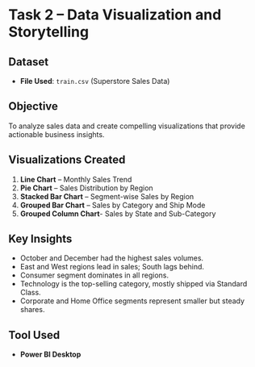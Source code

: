 # Task 2 – Data Visualization and Storytelling 

##  Dataset
- **File Used**: `train.csv` (Superstore Sales Data)

##  Objective
To analyze sales data and create compelling visualizations that provide actionable business insights.

##  Visualizations Created
1. **Line Chart** – Monthly Sales Trend
2. **Pie Chart** – Sales Distribution by Region
3. **Stacked Bar Chart** – Segment-wise Sales by Region
4. **Grouped Bar Chart** – Sales by Category and Ship Mode
5. **Grouped Column Chart**- Sales by State and Sub-Category

##  Key Insights
- October and December had the highest sales volumes.
- East and West regions lead in sales; South lags behind.
- Consumer segment dominates in all regions.
- Technology is the top-selling category, mostly shipped via Standard Class.
- Corporate and Home Office segments represent smaller but steady shares.

##  Tool Used
- **Power BI Desktop**
